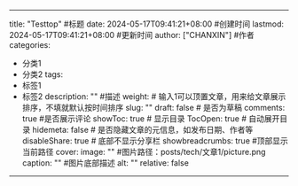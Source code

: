 ---

title: "Testtop" #标题
date: 2024-05-17T09:41:21+08:00 #创建时间
lastmod: 2024-05-17T09:41:21+08:00 #更新时间
author: ["CHANXIN"] #作者
categories: 
  - 分类1
  - 分类2
tags: 
  - 标签1
  - 标签2
description: "" #描述
weight: # 输入1可以顶置文章，用来给文章展示排序，不填就默认按时间排序
slug: ""
draft: false # 是否为草稿
comments: true #是否展示评论
showToc: true # 显示目录
TocOpen: true # 自动展开目录
hidemeta: false # 是否隐藏文章的元信息，如发布日期、作者等
disableShare: true # 底部不显示分享栏
showbreadcrumbs: true #顶部显示当前路径
cover:
image: "" #图片路径：posts/tech/文章1/picture.png
caption: "" #图片底部描述
alt: ""
relative: false

---